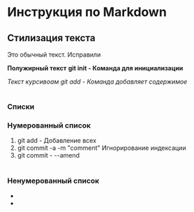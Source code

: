 # Инструкция по Markdown

## Стилизация текста
Это обычный текст. Исправили 

**Полужирный текст**
**git init - Команда для инициализации**

*Текст курсивоам*
*git add - Команда добавляет содержимое*
#
### Списки  
### Нумерованный список
1. git add - Добавление всех 
2. git commit -a -m "comment" Игнорирование индексации
3. git commit - --amend 
#
### Ненумерованный список 
* 
* 
